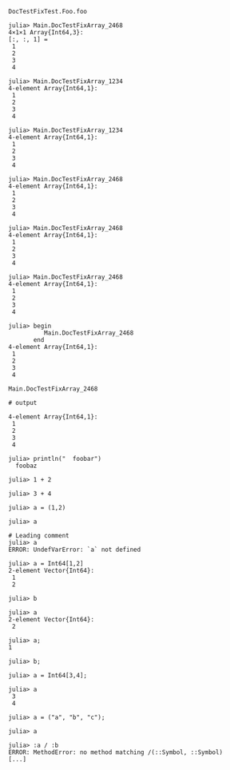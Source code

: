 ```@docs
DocTestFixTest.Foo.foo
```

```jldoctest
julia> Main.DocTestFixArray_2468
4×1×1 Array{Int64,3}:
[:, :, 1] =
 1
 2
 3
 4

julia> Main.DocTestFixArray_1234
4-element Array{Int64,1}:
 1
 2
 3
 4
```
```jldoctest
julia> Main.DocTestFixArray_1234
4-element Array{Int64,1}:
 1
 2
 3
 4

julia> Main.DocTestFixArray_2468
4-element Array{Int64,1}:
 1
 2
 3
 4
```
```jldoctest
julia> Main.DocTestFixArray_2468
4-element Array{Int64,1}:
 1
 2
 3
 4

julia> Main.DocTestFixArray_2468
4-element Array{Int64,1}:
 1
 2
 3
 4
```
```jldoctest
julia> begin
          Main.DocTestFixArray_2468
       end
4-element Array{Int64,1}:
 1
 2
 3
 4
```
```jldoctest
Main.DocTestFixArray_2468

# output

4-element Array{Int64,1}:
 1
 2
 3
 4
```
```jldoctest; filter = r"foo"
julia> println("  foobar")
  foobaz
```
```jldoctest
julia> 1 + 2

julia> 3 + 4
```
```jldoctest
julia> a = (1,2)

julia> a
```
```jldoctest
# Leading comment
julia> a
ERROR: UndefVarError: `a` not defined

julia> a = Int64[1,2]
2-element Vector{Int64}:
 1
 2

julia> b

julia> a
2-element Vector{Int64}:
 2

julia> a;
1

julia> b;

julia> a = Int64[3,4];

julia> a
 3
 4
```
```jldoctest
julia> a = ("a", "b", "c");

julia> a
```
```jldoctest
julia> :a / :b
ERROR: MethodError: no method matching /(::Symbol, ::Symbol)
[...]
```
